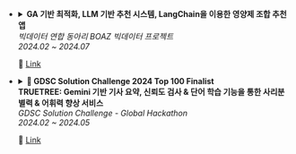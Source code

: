 - <details>
  <summary>
  <strong>GA 기반 최적화, LLM 기반 추천 시스템, LangChain을 이용한 영양제 조합 추천 앱</strong><br/>
  <i>빅데이터 연합 동아리 BOAZ 빅데이터 프로젝트</i><br/>
  <i>2024.02 ~ 2024.07</i>
  
  🔗 [Link](https://www.youtube.com/watch?v=-ulZOF3TM_0&t=2s)
  </summary>
  
  💡 **Implementation Leader**  
  🧠 **ML/DL** - PEFT 라이브러리와 그래프 구조를 활용한 LLM 기반 추천 시스템  
  👩🏻‍💻 **Implementation** - 프론트엔드 & 백엔드 개발 (React Native, Flask)  
  </details>

- <details>
  <summary>
  <strong>🏅 GDSC Solution Challenge 2024 Top 100 Finalist</strong><br/>
  <strong>TRUETREE: Gemini 기반 기사 요약, 신뢰도 검사 & 단어 학습 기능을 통한 사리분별력 & 어휘력 향상 서비스</strong><br/> 
  <i>GDSC Solution Challenge - Global Hackathon</i><br/>
  <i>2024.02 ~ 2024.05</i>
  
  🔗 [Link](https://github.com/2024-FactChecker-SolutionChallenge)
  </summary>  
  
  💡 **Ideation & Implementation Leader**  
  🧠 **ML/DL** - KoBERT 기반 임베딩, Gemini API 활용  
  👩🏻‍💻 **Implementation** - 모델 서빙 (GCP Compute Engine), 프론트엔드 & 백엔드 개발 (React Native, Flask)  
  🌐 **API** - YouTube Transcript API, Google Search API, 네이버 뉴스 기사 크롤링  
  </details>

